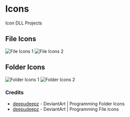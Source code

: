 # Icons
 Icon DLL Projects
 
 ## File Icons
![File Icons 1](https://images-wixmp-ed30a86b8c4ca887773594c2.wixmp.com/i/fe0f60a3-0a4b-4d93-bbb3-ecc52da29ce3/deylqfb-044ed2c4-d173-43e9-a9b2-66dbd291524f.png)
![File Icons 2](https://images-wixmp-ed30a86b8c4ca887773594c2.wixmp.com/i/fe0f60a3-0a4b-4d93-bbb3-ecc52da29ce3/deynduz-69329e82-9834-4ea0-af23-a81b5a2f8197.png)

## Folder Icons
![Folder Icons 1](https://images-wixmp-ed30a86b8c4ca887773594c2.wixmp.com/i/fe0f60a3-0a4b-4d93-bbb3-ecc52da29ce3/deylp7r-d823070d-5dc6-4ceb-b119-cfe66e614578.png)
![Folder Icons 2](https://images-wixmp-ed30a86b8c4ca887773594c2.wixmp.com/i/fe0f60a3-0a4b-4d93-bbb3-ecc52da29ce3/deyne3z-eea9247c-7ef9-4922-b412-0d021c961109.png)

### Credits
* [deepudeepz](https://www.deviantart.com/deepudeepz) - DeviantArt | Programming Folder Icons
* [deepudeepz](https://www.deviantart.com/deepudeepz) - DeviantArt | Programming File Icons
